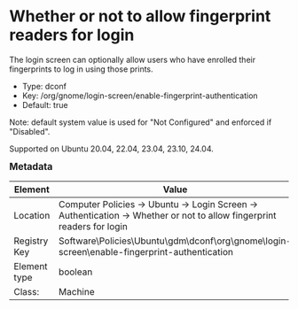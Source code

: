 # Whether or not to allow fingerprint readers for login

The login screen can optionally allow users who have enrolled their fingerprints to log in using those prints.

- Type: dconf
- Key: /org/gnome/login-screen/enable-fingerprint-authentication
- Default: true

Note: default system value is used for "Not Configured" and enforced if "Disabled".

Supported on Ubuntu 20.04, 22.04, 23.04, 23.10, 24.04.



<span style="font-size: larger;">**Metadata**</span>

| Element      | Value            |
| ---          | ---              |
| Location     | Computer Policies -> Ubuntu -> Login Screen -> Authentication -> Whether or not to allow fingerprint readers for login    |
| Registry Key | Software\Policies\Ubuntu\gdm\dconf\org\gnome\login-screen\enable-fingerprint-authentication         |
| Element type | boolean |
| Class:       | Machine       |
